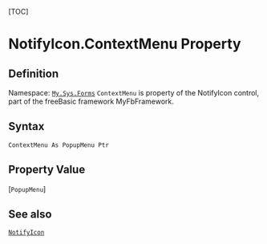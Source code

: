 [TOC]
# NotifyIcon.ContextMenu Property

## Definition
Namespace: [`My.Sys.Forms`](My.Sys.Forms.md)
`ContextMenu` is property of the NotifyIcon control, part of the freeBasic framework MyFbFramework.
## Syntax
```freeBasic
ContextMenu As PopupMenu Ptr
```
## Property Value
[`PopupMenu`]
## See also
[`NotifyIcon`](NotifyIcon.md)
